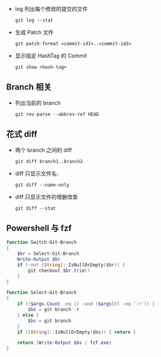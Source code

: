 - log 列出每个修改的提交的文件

  ```
  git log --stat
  ```
 
- 生成 Patch 文件
  ```
  git patch-format <commit-id1>..<commit-id2>
  ```

- 显示指定 HashTag 的 Commit
  ```
  git show <hash-tag>
  ```
## Branch 相关
- 列出当前的 branch
  ```
  git rev-parse --abbrev-ref HEAD
  ```
## 花式 diff
- 两个 branch 之间的 diff 
  ```
  git diff branch1..branch2
  ```
- diff 只显示文件名:
  ```
  git diff --name-only
  ```
- diff 只显示文件的增删改查
  ```
  git diff --stat
  ```
  
## Powershell 与 fzf
  ```Powershell
  function Switch-Git-Branch 
  {
      $br = Select-Git-Branch
      Write-Output $br
      if (-not [String]::IsNullOrEmpty($br)) {
          git checkout $br.trim()
      }
  }

  function Select-Git-Branch
  {
      if (($args.Count -eq 1) -and ($args[0] -eq '-r')) {
          $bs = git branch -r
      } else {
          $bs = git branch
      }
      if ([String]::IsNullOrEmpty($bs)) { return }

      return (Write-Output $bs | fzf.exe)
  }
  ```
 
 

